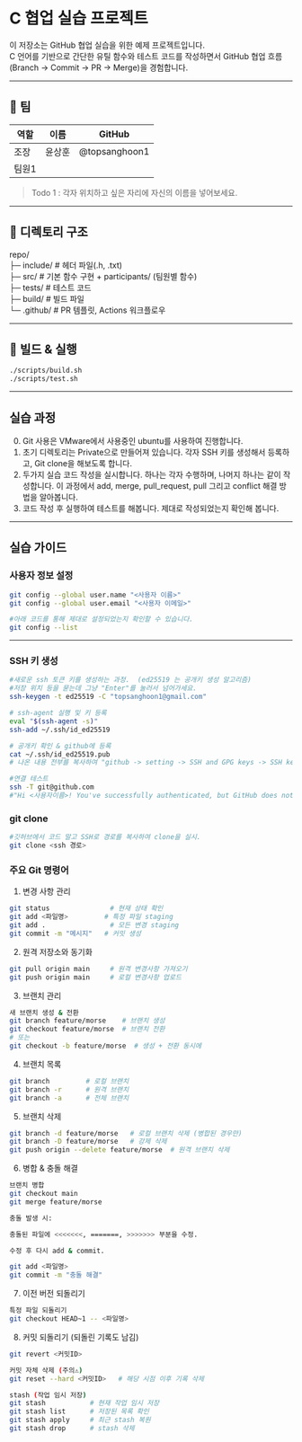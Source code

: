 # C 협업 실습 프로젝트

이 저장소는 GitHub 협업 실습을 위한 예제 프로젝트입니다.  
C 언어를 기반으로 간단한 유틸 함수와 테스트 코드를 작성하면서 GitHub 협업 흐름(Branch → Commit → PR → Merge)을 경험합니다.

---

## 👥 팀
| 역할 | 이름 | GitHub |
|------|------|--------|
| 조장 | 윤상훈 | @topsanghoon1 |
| 팀원1 |  |  |

> Todo 1 : 각자 위치하고 싶은 자리에 자신의 이름을 넣어보세요.

---

## 📂 디렉토리 구조
repo/   
├─ include/ # 헤더 파일(.h, .txt)   
├─ src/ # 기본 함수 구현 + participants/ (팀원별 함수)   
├─ tests/ # 테스트 코드   
├─ build/ # 빌드 파일   
└─ .github/ # PR 템플릿, Actions 워크플로우   

---

## 🚀 빌드 & 실행
```bash
./scripts/build.sh
./scripts/test.sh
```

---

## 실습 과정

0. Git 사용은 VMware에서 사용중인 ubuntu를 사용하여 진행합니다.
1. 초기 디렉토리는 Private으로 만들어져 있습니다. 각자 SSH 키를 생성해서 등록하고, Git clone을 해보도록 합니다.
2. 두가지 실습 코드 작성을 실시합니다. 하나는 각자 수행하며, 나머지 하나는 같이 작성합니다. 이 과정에서 add, merge, pull_request, pull 그리고 conflict 해결 방법을 알아봅니다.
3. 코드 작성 후 실행하여 테스트를 해봅니다. 제대로 작성되었는지 확인해 봅니다.

---

## 실습 가이드

### 사용자 정보 설정

``` bash
git config --global user.name "<사용자 이름>"
git config --global user.email "<사용자 이메일>"

#아래 코드를 통해 제대로 설정되었는지 확인할 수 있습니다.
git config --list
```

---

### SSH 키 생성

``` bash
#새로운 ssh 토큰 키를 생성하는 과정.  (ed25519 는 공개키 생성 알고리즘)
#저장 위치 등을 묻는데 그냥 "Enter"를 눌러서 넘어가세요.
ssh-keygen -t ed25519 -C "topsanghoon1@gmail.com"

# ssh-agent 실행 및 키 등록
eval "$(ssh-agent -s)"
ssh-add ~/.ssh/id_ed25519

# 공개키 확인 & github에 등록
cat ~/.ssh/id_ed25519.pub
# 나온 내용 전부를 복사하여 "github -> setting -> SSH and GPG keys -> SSH keys에 추가" 에 넣어 저장합니다.

#연결 테스트
ssh -T git@github.com
#"Hi <사용자이름>! You've successfully authenticated, but GitHub does not provide shell access." 가 나오면 성공

```

### git clone

``` bash
#깃허브에서 코드 말고 SSH로 경로를 복사하여 clone을 실시.
git clone <ssh 경로>
```

### 주요 Git 명령어

1. 변경 사항 관리
```bash
git status               # 현재 상태 확인
git add <파일명>         # 특정 파일 staging
git add .                # 모든 변경 staging
git commit -m "메시지"   # 커밋 생성
```

2. 원격 저장소와 동기화
```bash
git pull origin main     # 원격 변경사항 가져오기
git push origin main     # 로컬 변경사항 업로드
```

3. 브랜치 관리
```bash
새 브랜치 생성 & 전환
git branch feature/morse    # 브랜치 생성
git checkout feature/morse  # 브랜치 전환
# 또는
git checkout -b feature/morse  # 생성 + 전환 동시에
```

4. 브랜치 목록
```bash
git branch         # 로컬 브랜치
git branch -r      # 원격 브랜치
git branch -a      # 전체 브랜치
```

5. 브랜치 삭제
```bash
git branch -d feature/morse   # 로컬 브랜치 삭제 (병합된 경우만)
git branch -D feature/morse   # 강제 삭제
git push origin --delete feature/morse  # 원격 브랜치 삭제
```

6. 병합 & 충돌 해결
```bash
브랜치 병합
git checkout main
git merge feature/morse

충돌 발생 시:

충돌된 파일에 <<<<<<<, =======, >>>>>>> 부분을 수정.

수정 후 다시 add & commit.

git add <파일명>
git commit -m "충돌 해결"
```

7. 이전 버전 되돌리기
```bash
특정 파일 되돌리기
git checkout HEAD~1 -- <파일명>
```

8. 커밋 되돌리기 (되돌린 기록도 남김)
```bash
git revert <커밋ID>

커밋 자체 삭제 (주의⚠)
git reset --hard <커밋ID>   # 해당 시점 이후 기록 삭제

stash (작업 임시 저장)
git stash           # 현재 작업 임시 저장
git stash list      # 저장된 목록 확인
git stash apply     # 최근 stash 복원
git stash drop      # stash 삭제
```
